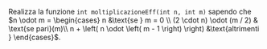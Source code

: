 Realizza la funzione `int moltiplicazioneEff(int n, int m)` sapendo che
$n \odot m = 
\begin{cases}
  n                           &\text{se } m = 0 \\
  (2 \cdot n) \odot (m / 2) & \text{se pari}(m)\\ 
  n + \left( n \odot \left( m - 1 \right) \right) &\text{altrimenti }
\end{cases}$.